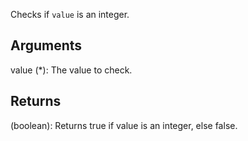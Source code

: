 Checks if `value` is an integer.


## Arguments
value (*): The value to check.


## Returns
(boolean): Returns true if value is an integer, else false.
